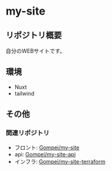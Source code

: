# my-site

## リポジトリ概要

自分のWEBサイトです。

## 環境

- Nuxt
- tailwind

## その他

### 関連リポジトリ

- フロント: [Gompei/my-site](https://github.com/Gompei/my-site)
- api: [Gompei/my-site-api](https://github.com/Gompei/my-site-api)
- インフラ: [Gompei/my-site-terraform](https://github.com/Gompei/my-site-terraform)